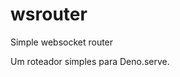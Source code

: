 # wsrouter
Simple websocket router

Um roteador simples para Deno.serve.

<!-- START:changelog -->
<!-- END:changelog -->